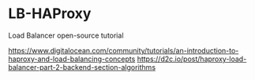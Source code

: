 # LB-HAProxy
Load Balancer open-source tutorial


https://www.digitalocean.com/community/tutorials/an-introduction-to-haproxy-and-load-balancing-concepts
https://d2c.io/post/haproxy-load-balancer-part-2-backend-section-algorithms